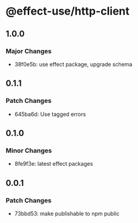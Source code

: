 # @effect-use/http-client

## 1.0.0

### Major Changes

- 38f0e5b: use effect package, upgrade schema

## 0.1.1

### Patch Changes

- 645ba6d: Use tagged errors

## 0.1.0

### Minor Changes

- 8fe9f3e: latest effect packages

## 0.0.1

### Patch Changes

- 73bbd53: make publishable to npm public
